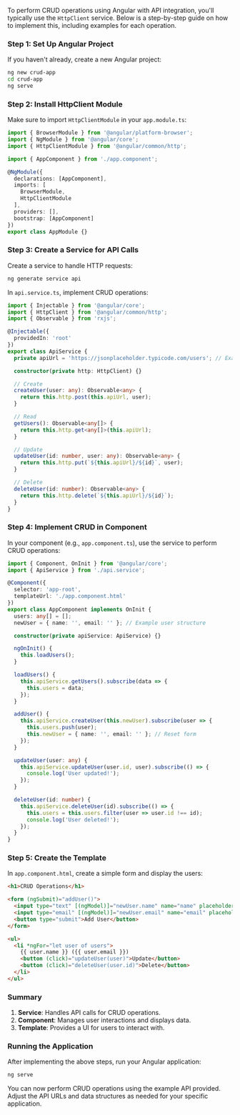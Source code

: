 To perform CRUD operations using Angular with API integration, you'll typically use the `HttpClient` service. Below is a step-by-step guide on how to implement this, including examples for each operation.

### Step 1: Set Up Angular Project

If you haven't already, create a new Angular project:

```bash
ng new crud-app
cd crud-app
ng serve
```

### Step 2: Install HttpClient Module

Make sure to import `HttpClientModule` in your `app.module.ts`:

```typescript
import { BrowserModule } from '@angular/platform-browser';
import { NgModule } from '@angular/core';
import { HttpClientModule } from '@angular/common/http';

import { AppComponent } from './app.component';

@NgModule({
  declarations: [AppComponent],
  imports: [
    BrowserModule,
    HttpClientModule
  ],
  providers: [],
  bootstrap: [AppComponent]
})
export class AppModule {}
```

### Step 3: Create a Service for API Calls

Create a service to handle HTTP requests:

```bash
ng generate service api
```

In `api.service.ts`, implement CRUD operations:

```typescript
import { Injectable } from '@angular/core';
import { HttpClient } from '@angular/common/http';
import { Observable } from 'rxjs';

@Injectable({
  providedIn: 'root'
})
export class ApiService {
  private apiUrl = 'https://jsonplaceholder.typicode.com/users'; // Example API

  constructor(private http: HttpClient) {}

  // Create
  createUser(user: any): Observable<any> {
    return this.http.post(this.apiUrl, user);
  }

  // Read
  getUsers(): Observable<any[]> {
    return this.http.get<any[]>(this.apiUrl);
  }

  // Update
  updateUser(id: number, user: any): Observable<any> {
    return this.http.put(`${this.apiUrl}/${id}`, user);
  }

  // Delete
  deleteUser(id: number): Observable<any> {
    return this.http.delete(`${this.apiUrl}/${id}`);
  }
}
```

### Step 4: Implement CRUD in Component

In your component (e.g., `app.component.ts`), use the service to perform CRUD operations:

```typescript
import { Component, OnInit } from '@angular/core';
import { ApiService } from './api.service';

@Component({
  selector: 'app-root',
  templateUrl: './app.component.html'
})
export class AppComponent implements OnInit {
  users: any[] = [];
  newUser = { name: '', email: '' }; // Example user structure

  constructor(private apiService: ApiService) {}

  ngOnInit() {
    this.loadUsers();
  }

  loadUsers() {
    this.apiService.getUsers().subscribe(data => {
      this.users = data;
    });
  }

  addUser() {
    this.apiService.createUser(this.newUser).subscribe(user => {
      this.users.push(user);
      this.newUser = { name: '', email: '' }; // Reset form
    });
  }

  updateUser(user: any) {
    this.apiService.updateUser(user.id, user).subscribe(() => {
      console.log('User updated!');
    });
  }

  deleteUser(id: number) {
    this.apiService.deleteUser(id).subscribe(() => {
      this.users = this.users.filter(user => user.id !== id);
      console.log('User deleted!');
    });
  }
}
```

### Step 5: Create the Template

In `app.component.html`, create a simple form and display the users:

```html
<h1>CRUD Operations</h1>

<form (ngSubmit)="addUser()">
  <input type="text" [(ngModel)]="newUser.name" name="name" placeholder="Name" required>
  <input type="email" [(ngModel)]="newUser.email" name="email" placeholder="Email" required>
  <button type="submit">Add User</button>
</form>

<ul>
  <li *ngFor="let user of users">
    {{ user.name }} ({{ user.email }})
    <button (click)="updateUser(user)">Update</button>
    <button (click)="deleteUser(user.id)">Delete</button>
  </li>
</ul>
```

### Summary

1. **Service**: Handles API calls for CRUD operations.
2. **Component**: Manages user interactions and displays data.
3. **Template**: Provides a UI for users to interact with.

### Running the Application

After implementing the above steps, run your Angular application:

```bash
ng serve
```

You can now perform CRUD operations using the example API provided. Adjust the API URLs and data structures as needed for your specific application.